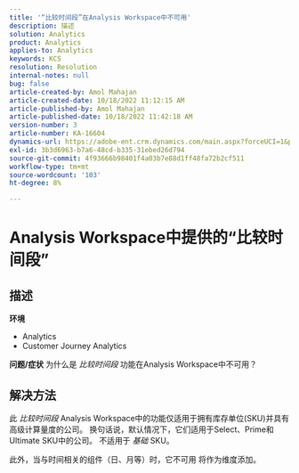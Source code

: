```yaml
---
title: '“比较时间段”在Analysis Workspace中不可用'
description: 描述
solution: Analytics
product: Analytics
applies-to: Analytics
keywords: KCS
resolution: Resolution
internal-notes: null
bug: false
article-created-by: Amol Mahajan
article-created-date: 10/18/2022 11:12:15 AM
article-published-by: Amol Mahajan
article-published-date: 10/18/2022 11:42:18 AM
version-number: 3
article-number: KA-16604
dynamics-url: https://adobe-ent.crm.dynamics.com/main.aspx?forceUCI=1&pagetype=entityrecord&etn=knowledgearticle&id=a99d38b4-d54e-ed11-bba2-0022480866ad
exl-id: 3b3d6963-b7a6-48cd-b335-31ebed26d794
source-git-commit: 4f93666b98401f4a03b7e88d1ff48fa72b2cf511
workflow-type: tm+mt
source-wordcount: '103'
ht-degree: 8%

---
```


# Analysis Workspace中提供的“比较时间段”

## 描述

<b>环境</b>
- Analytics
- Customer Journey Analytics

<b>问题/症状</b>
为什么是 *比较时间段* 功能在Analysis Workspace中不可用？


## 解决方法


此 *比较时间段* Analysis Workspace中的功能仅适用于拥有库存单位(SKU)并具有高级计算量度的公司。 换句话说，默认情况下，它们适用于Select、Prime和Ultimate SKU中的公司。 不适用于 *基础* SKU。

此外，当与时间相关的组件（日、月等）时，它不可用 将作为维度添加。
